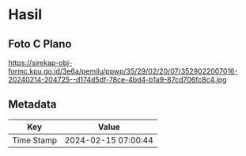 # Hasil

## Foto C Plano

https://sirekap-obj-formc.kpu.go.id/3e6a/pemilu/ppwp/35/29/02/20/07/3529022007016-20240214-204725--d174d5df-78ce-4bd4-b1a9-87cd706fc8c4.jpg


## Metadata

| Key        | Value               |
| ---------- | ------------------- |
| Time Stamp | 2024-02-15 07:00:44 |



